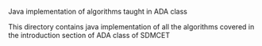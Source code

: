 Java implementation of algorithms taught in ADA class

This directory contains java implementation of all the algorithms covered in the introduction section of ADA class of SDMCET